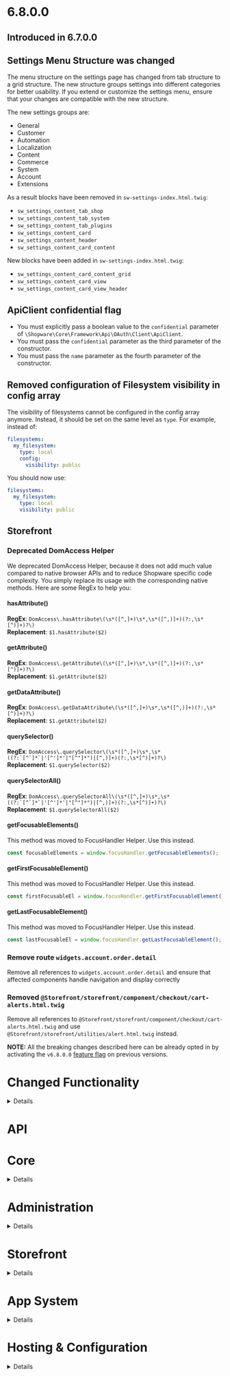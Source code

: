 # 6.8.0.0

## Introduced in 6.7.0.0

## Settings Menu Structure was changed

The menu structure on the settings page has changed from tab structure to a grid structure. The new structure groups settings into different categories for better usability. If you extend or customize the settings menu, ensure that your changes are compatible with the new structure.

The new settings groups are:
* General
* Customer
* Automation
* Localization
* Content
* Commerce
* System
* Account
* Extensions

As a result blocks have been removed in `sw-settings-index.html.twig`:
* `sw_settings_content_tab_shop`
* `sw_settings_content_tab_system`
* `sw_settings_content_tab_plugins`
* `sw_settings_content_card`
* `sw_settings_content_header`
* `sw_settings_content_card_content`

New blocks have been added in `sw-settings-index.html.twig`:
* `sw_settings_content_card_content_grid`
* `sw_settings_content_card_view`
* `sw_settings_content_card_view_header`

## ApiClient confidential flag

* You must explicitly pass a boolean value to the `confidential` parameter  of `\Shopware\Core\Framework\Api\OAuth\Client\ApiClient`.
* You must pass the `confidential` parameter as the third parameter of the constructor.
* You must pass the `name` parameter as the fourth parameter of the constructor.

## Removed configuration of Filesystem visibility in config array

The visibility of filesystems cannot be configured in the config array anymore. Instead, it should be set on the same level as `type`. For example, instead of:

```yaml
filesystems:
  my_filesystem:
    type: local
    config:
      visibility: public
```

You should now use:

```yaml
filesystems:
  my_filesystem:
    type: local
    visibility: public
```

## Storefront

### Deprecated DomAccess Helper

We deprecated DomAccess Helper, because it does not add much value compared to native browser APIs and to reduce Shopware specific code complexity. You simply replace its usage with the corresponding native methods. Here are some RegEx to help you:

#### hasAttribute()

**RegEx**: `DomAccess\.hasAttribute\(\s*([^,]+)\s*,\s*([^,)]+)(?:,\s*[^)]+)?\)`  
**Replacement**: `$1.hasAttribute($2)`

#### getAttribute()

**RegEx**: `DomAccess\.getAttribute\(\s*([^,]+)\s*,\s*([^,)]+)(?:,\s*[^)]+)?\)`  
**Replacement**: `$1.getAttribute($2)`

#### getDataAttribute()

**RegEx**: `DomAccess\.getDataAttribute\(\s*([^,]+)\s*,\s*([^,)]+)(?:,\s*[^)]+)?\)`  
**Replacement**: `$1.getAttribute($2)`

#### querySelector()

**RegEx**: ``DomAccess\.querySelector\(\s*([^,]+)\s*,\s*((?:`[^`]*`|'[^']*'|"[^"]*")|[^,)]+)(?:,\s*[^)]+)?\)``  
**Replacement**: `$1.querySelector($2)`

#### querySelectorAll()

**RegEx**: ``DomAccess\.querySelectorAll\(\s*([^,]+)\s*,\s*((?:`[^`]*`|'[^']*'|"[^"]*")|[^,)]+)(?:,\s*[^)]+)?\)``  
**Replacement**: `$1.querySelectorAll($2)`

#### getFocusableElements()

This method was moved to FocusHandler Helper. Use this instead.

```JavaScript
const focusableElements = window.focusHandler.getFocusableElements();
```

#### getFirstFocusableElement()

This method was moved to FocusHandler Helper. Use this instead.

```JavaScript
const firstFocusableEl = window.focusHandler.getFirstFocusableElement();
```

#### getLastFocusableElement()

This method was moved to FocusHandler Helper. Use this instead.

```JavaScript
const lastFocusableEl = window.focusHandler.getLastFocusableElement();
```

### Remove route `widgets.account.order.detail`

Remove all references to `widgets.account.order.detail` and ensure that affected components handle navigation and display correctly

### Removed `@Storefront/storefront/component/checkout/cart-alerts.html.twig`

Remove all references to `@Storefront/storefront/component/checkout/cart-alerts.html.twig` and use `@Storefront/storefront/utilities/alert.html.twig` instead.

**NOTE:** All the breaking changes described here can be already opted in by activating the `v6.8.0.0` [feature flag](https://developer.shopware.com/docs/resources/references/adr/2022-01-20-feature-flags-for-major-versions.html#activating-the-flag) on previous versions.

# Changed Functionality

<details></details>

# API

# Core

<details>

## Removal of `StoreApiRouteCacheKeyEvent` and `StoreApiRouteCacheTagsEvent` and all it's child classes

With the removal of the separate Store-API caching layer with shopware 6.7, those events where not used and emitted anymore, therefore we are removing them now without any replacement.

The concrete events being removed:
- `\Shopware\Core\Framework\Adapter\Cache\StoreApiRouteCacheKeyEvent`
- `\Shopware\Core\Framework\Adapter\Cache\StoreApiRouteCacheTagsEvent`
- `\Shopware\Core\Content\Category\Event\CategoryRouteCacheKeyEvent`
- `\Shopware\Core\Content\Category\Event\CategoryRouteCacheTagsEvent`
- `\Shopware\Core\System\Country\Event\CountryRouteCacheKeyEvent`
- `\Shopware\Core\System\Country\Event\CountryRouteCacheTagsEvent`
- `\Shopware\Core\System\Country\Event\CountryStateRouteCacheKeyEvent`
- `\Shopware\Core\System\Country\Event\CountryStateRouteCacheTagsEvent`
- `\Shopware\Core\Content\Product\Events\CrossSellingRouteCacheKeyEvent`
- `\Shopware\Core\Content\Product\Events\CrossSellingRouteCacheTagsEvent`
- `\Shopware\Core\System\Currency\Event\CurrencyRouteCacheKeyEvent`
- `\Shopware\Core\System\Currency\Event\CurrencyRouteCacheTagsEvent`
- `\Shopware\Core\Content\LandingPage\Event\LandingPageRouteCacheKeyEvent`
- `\Shopware\Core\Content\LandingPage\Event\LandingPageRouteCacheTagsEvent`
- `\Shopware\Core\System\Language\Event\LanguageRouteCacheKeyEvent`
- `\Shopware\Core\System\Language\Event\LanguageRouteCacheTagsEvent`
- `\Shopware\Core\Content\Category\Event\NavigationRouteCacheKeyEvent`
- `\Shopware\Core\Content\Category\Event\NavigationRouteCacheTagsEvent`
- `\Shopware\Core\Checkout\Payment\Event\PaymentMethodRouteCacheKeyEvent`
- `\Shopware\Core\Checkout\Payment\Event\PaymentMethodRouteCacheTagsEvent`
- `\Shopware\Core\Content\Product\Events\ProductDetailRouteCacheKeyEvent`
- `\Shopware\Core\Content\Product\Events\ProductDetailRouteCacheTagsEvent`
- `\Shopware\Core\Content\Product\Events\ProductListingRouteCacheKeyEvent`
- `\Shopware\Core\Content\Product\Events\ProductListingRouteCacheTagsEvent`
- `\Shopware\Core\Content\Product\Events\ProductSearchRouteCacheKeyEvent`
- `\Shopware\Core\Content\Product\Events\ProductSearchRouteCacheTagsEvent`
- `\Shopware\Core\Content\Product\Events\ProductSuggestRouteCacheKeyEvent`
- `\Shopware\Core\Content\Product\Events\ProductSuggestRouteCacheTagsEvent`
- `\Shopware\Core\System\Salutation\Event\SalutationRouteCacheKeyEvent`
- `\Shopware\Core\System\Salutation\Event\SalutationRouteCacheTagsEvent`
- `\Shopware\Commercial\AISearch\ImageUploadSearch\Event\SearchTerm\SearchTermRouteCacheKeyEvent`
- `\Shopware\Commercial\AISearch\ImageUploadSearch\Event\SearchTerm\SearchTermRouteCacheTagsEvent`
- `\Shopware\Commercial\AISearch\NaturalLanguageSearch\Event\SearchTerm\SearchTermRouteCacheKeyEvent`
- `\Shopware\Commercial\AISearch\NaturalLanguageSearch\Event\SearchTerm\SearchTermRouteCacheTagsEvent`
- `\Shopware\Core\Checkout\Shipping\Event\ShippingMethodRouteCacheKeyEvent`
- `\Shopware\Core\Checkout\Shipping\Event\ShippingMethodRouteCacheTagsEvent`
- `\Shopware\Core\Content\Sitemap\Event\SitemapRouteCacheKeyEvent`
- `\Shopware\Core\Content\Sitemap\Event\SitemapRouteCacheTagsEvent`

## Theme Configuration Changes

As part of optimizing theme configuration loading, several changes are being made to the theme system:

* The `\Shopware\Storefront\Theme\CachedResolvedConfigLoader` has been removed. This class was previously used to cache theme configurations but has been replaced by a more efficient database-based solution using the new `theme_runtime_config` table.
* The `\Shopware\Storefront\Theme\Exception\ThemeAssignmentException` has been removed. Instead, use `\Shopware\Storefront\Theme\Exception\ThemeException::themeAssignmentException` for handling theme assignment errors.
* The `\Shopware\Storefront\Theme\ThemeLifecycleService` is now marked as final and cannot be extended. Additionally, its `refreshTheme` method now accepts an optional `$configurationCollection` parameter.

## `filterByActiveRules` in Payment- and ShippingMethodCollection removed

The `filterByActiveRules` methods in `Shopware\Core\Checkout\Payment\PaymentMethodCollection` and `Shopware\Core\Checkout\Shipping\ShippingMethodCollection` were removed.
Use the new `Shopware\Core\Framework\Rule\RuleIdMatcher` instead.
It allows filtering of `RuleIdAware` objects in either arrays or collections.

## Added `primaryOrderDelivery` and `primaryOrderTransaction`

Currently, there are multiple order deliveries and multiple order transactions per order. If only one, the "primary", order delivery and order transaction is displayed and used in the administration, there is now an easy way in version 6.8 using the `primaryOrderDelivery` and `primaryOrderTransaction`. All existing orders will be updated with a migration so that they also have the primary values.
From now on, the `OrderTransactionStatusRule::match` will always use the `primaryOrderTransaction` instead of the most recently successful transaction.

## Use `primaryOrderDelivery`

Get the first order delivery with `primaryOrderDelivery` so you should replace methods like `deliveries.first()` or `deliveries[0]`

## Use `primaryOrderTransaction`

Get the latest order transaction with `primaryOrderTransaction` so you should replace methods like `transaction.last()`

## Improved fetching of language information for SalesChannelContext

The `\Shopware\Core\System\SalesChannel\Context\BaseSalesChannelContextFactory` now uses the language repository directly to fetch language information.
As a consequence the query with the title `base-context-factory::sales-channel` no longer adds the `languages` association,
which means the `salesChannel` property of the `BaseSalesChannelContext` no longer contains the current language object. 

</details>

# Administration

<details>

## Removed admin notification entity + related classes

You should update your code to reference the new classes:

* `Shopware\Core\Framework\Notification\NotificationCollection`
* `Shopware\Core\Framework\Notification\NotificationDefinition`
* `Shopware\Core\Framework\Notification\NotificationEntity`

The old classes are removed:

* `Shopware\Administration\Notification\NotificationCollection`
* `Shopware\Administration\Notification\NotificationDefinition`
* `Shopware\Administration\Notification\NotificationEntity`

## Removed notification controller

`\Shopware\Administration\Controller\NotificationController` has been moved to core: `\Shopware\Core\Framework\Notification\Api\NotificationController` - if you type hint on this class, please refactor, it is now internal.
The HTTP route is still the same. The old class has been removed.

## Removal of snippets

The following snippet keys have been removed:
* `global.sw-condition.condition.cartTaxDisplay`
* `global.sw-condition.condition.lineItemOfTypeRule`
* `global.sw-condition.condition.promotionCodeOfTypeRule`
* `global.sw-condition.condition.dayOfWeekRule`

</details>

# Storefront

<details>

## Removed theme.json translations

We removed properties `label` and `helpText` properties of `theme.json`, which were deprecated in 6.7, to use the snippet system of the administration instead.

A constructed snippet key was introduced in Shopware 6.7 and will now be required.
This affects `label` and `helpText` properties in the `theme.json`, which are used in the theme manager.
The snippet keys to be used are constructed as follows.
The mentioned `themeName` implies the `technicalName` property of the theme in kebab case.
Also, please notice that unnamed tabs, blocks or sections will be accessible via `default`.

Examples:
* Tab: `sw-theme.<technicalName>.<tabName>.label`
  * e.g.: `sw-theme.swag-shape-theme.colorTab.label`
* Block: `sw-theme.<technicalName>.<tabName>.<blockName>.label`
  * e.g.: `sw-theme.swag-shape-theme.colorTab.primaryColorsBlock.label`
* Section: `sw-theme.<technicalName>.<tabName>.<blockName>.<sectionName>.label`
  * e.g.: `sw-theme.swag-shape-theme.colorTab.primaryColorsBlock.homeSection.label`
* Field:
  * `sw-theme.<technicalName>.<tabName>.<blockName>.<sectionName>.<fieldName>.label`
    * e.g.: `sw-theme.swag-shape-theme.colorTab.primaryColorsBlock.homeSection.sw-color-primary-dark.label`
  * `sw-theme.<technicalName>.<tabName>.<blockName>.<sectionName>.<fieldName>.helpText`
    * e.g.: `sw-theme.swag-shape-theme.colorTab.primaryColorsBlock.homeSection.sw-color-primary-dark.helpText`
* Options: `sw-theme.<technicalName>.<tabName>.<blockName>.<sectionName>.<fieldName>.<index>.label`
  * e.g.: `sw-theme.swag-shape-theme.colorTab.primaryColorsBlock.homeSection.sw-color-primary-dark.0.label`

## ThemeEntity::label & ThemeEntity::helpText removal

Both deprecated fields `label` & `helpText` of `Shopware\Storefront\Theme\ThemeEntity` are removed. Please use the snippet keys to be found in `\Shopware\Storefront\Theme\ThemeService::getThemeConfigurationStructuredFields` instead.

## Removed `ThemeService::getThemeConfiguration` and `ThemeService::getThemeConfigurationStructuredFields` 

The `ThemeService::getThemeConfiguration` and `ThemeService::getThemeConfigurationStructuredFields` methods have been removed. Use the new `ThemeConfigurationService::getPlainThemeConfiguration` and `ThemeConfigurationService::getThemeConfigurationFieldStructure` methods instead. The new methods return the same data as the old ones, excluding the deprecated fields.

## Removed `category_url` and `category_linknewtab` twig functions

The `category_url` and `category_linknewtab` twig functions have been removed. The data is now directly available in the category entities, therefore use `category.seoUrl` or `category.shouldOpenInNewTab` instead.

```diff
<a class="link"
-   href="{{ category_url(item) }}"
+   href="{{ item.seoUrl }}"
-   {% if category_linknewtab(item) %}target="_blank"{% endif %}
+   {% if item.shouldOpenInNewTab %}target="_blank"{% endif %}
</a>
```

## Breadcrumb template functions require the `SalesChannelContext`

The Twig breadcrumb functions `sw_breadcrumb_full` and `sw_breadcrumb_full_by_id` now require the `SalesChannelContext`, i.e.

```diff
- sw_breadcrumb_full(category, context.context)
- sw_breadcrumb_full_by_id(category, context.context)
+ sw_breadcrumb_full(category, context)
+ sw_breadcrumb_full_by_id(category, context)
```

## Removal of DeleteThemeFilesMessage and its handler

The `\Shopware\Storefront\Theme\Message\DeleteThemeFilesMessage` and its handler `\Shopware\Storefront\Theme\Message\DeleteThemeFilesHandler` are removed.
Unused theme files are deleted by using the `\Shopware\Storefront\Theme\ScheduledTask\DeleteThemeFilesTask` scheduled task.

</details>

# App System

<details>

## Use `sw_macro_function` instead of usual `macro` in app scripts if you return values

Return values over the `return` keyword from usual twig `macro` functions are not supported anymore.
Use the `sw_macro_function` instead, which is available since v6.6.10.0.

```diff
// Resources/scripts/include/media-repository.twig
- {% macro getById(mediaId) %}
+ {% sw_macro_function getById(mediaId) %}
    {% set criteria = {
        'ids': [ mediaId ]
    } %}
    
     {% return services.repository.search('media', criteria).first %}
- {% endmacro %}
+ {% end_sw_macro_function %}

// Resources/scripts/cart/first-cart-script.twig
{% import "include/media-repository.twig" as mediaRepository %}

{% set mediaEntity = mediaRepository.getById(myMediaId) %}
```

## CountryStateController supports only GET

The `CountryStateController` route `/country/country-state-data` now supports only GET methods. This change improves compatibility with HTTP caching and aligns with the best practices for data retrieval routes.

</details>

# Hosting & Configuration

<details>

## Removed Store-API Route caching configuration

With 6.7 the Store-API caching layer was removed, therefore the configuration for it is not needed anymore and has been removed.
Concretely this means the following configuration options are removed:
- `shopware.cache.invalidation.product_listing_route`
- `shopware.cache.invalidation.product_detail_route`
- `shopware.cache.invalidation.product_review_route`
- `shopware.cache.invalidation.product_search_route`
- `shopware.cache.invalidation.product_suggest_route`
- `shopware.cache.invalidation.product_cross_selling_route`
- `shopware.cache.invalidation.payment_method_route`
- `shopware.cache.invalidation.shipping_method_route`
- `shopware.cache.invalidation.navigation_route`
- `shopware.cache.invalidation.category_route`
- `shopware.cache.invalidation.landing_page_route`
- `shopware.cache.invalidation.language_route`
- `shopware.cache.invalidation.currency_route`
- `shopware.cache.invalidation.country_route`
- `shopware.cache.invalidation.country_state_route`
- `shopware.cache.invalidation.salutation_route`
- `shopware.cache.invalidation.sitemap_route`

</details>
